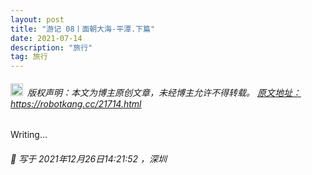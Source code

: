 ```yaml
---
layout: post
title: "游记 08丨面朝大海-平潭.下篇"
date: 2021-07-14 
description: "旅行"
tag: 旅行
---   
```


<h6><img src="https://robotkang-1257995526.cos.ap-chengdu.myqcloud.com/icon/copyright.png" alt="copyright" style="display:inline;margin-bottom: -5px;" width="20" height="20"> 版权声明：本文为博主原创文章，未经博主允许不得转载。
<a target="_blank" href="https://robotkang.cc/21714.html">原文地址：https://robotkang.cc/21714.html </a>
</h6>      

Writing...         



<h6> 

📌 写于 2021年12月26日14:21:52 ，深圳                               

</h6>  